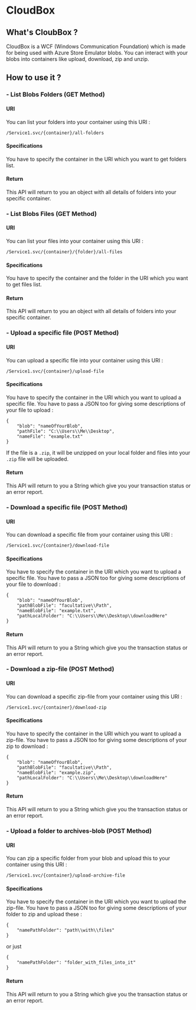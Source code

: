 # CloudBox

## What's CloubBox ? 

CloudBox is a WCF (Windows Communication Foundation) which is made for being used with Azure Store Emulator blobs. 
You can interact with your blobs into containers like upload, download, zip and unzip. 

## How to use it ?

### - List Blobs Folders (GET Method) 

#### URI
You can list your folders into your container using this URI : 

`/Service1.svc/{container}/all-folders`

#### Specifications 
You have to specify the container in the URI which you want to get folders list.

#### Return 
This API will return to you an object with all details of folders into your specific container.

### - List Blobs Files (GET Method)

#### URI
You can list your files into your container using this URI : 

`/Service1.svc/{container}/{folder}/all-files`

#### Specifications 
You have to specify the container and the folder in the URI which you want to get files list.

#### Return 
This API will return to you an object with all details of folders into your specific container.

### - Upload a specific file (POST Method)

#### URI
You can upload a specific file into your container using this URI : 

`/Service1.svc/{container}/upload-file`

#### Specifications 
You have to specify the container in the URI which you want to upload a specific file.
You have to pass a JSON too for giving some descriptions of your file to upload : 

```
{
	"blob": "nameOfYourBlob",
	"pathFile": "C:\\Users\\Me\\Desktop",
	"nameFile": "example.txt"
}
```

If the file is a `.zip`, it will be unzipped on your local folder and files into your `.zip` file will be uploaded.

#### Return 
This API will return to you a String which give you your transaction status or an error report.

### - Download a specific file (POST Method)

#### URI
You can download a specific file from your container using this URI : 

`/Service1.svc/{container}/download-file`

#### Specifications 
You have to specify the container in the URI which you want to upload a specific file.
You have to pass a JSON too for giving some descriptions of your file to download : 

```
{
	"blob": "nameOfYourBlob",
	"pathBlobFile": "facultative\\Path",
	"nameBlobFile": "example.txt",
	"pathLocalFolder": "C:\\Users\\Me\\Desktop\\downloadHere"
}
```

#### Return 
This API will return to you a String which give you the transaction status or an error report.

### - Download a zip-file (POST Method)

#### URI
You can download a specific zip-file from your container using this URI : 

`/Service1.svc/{container}/download-zip`

#### Specifications 
You have to specify the container in the URI which you want to upload a zip-file.
You have to pass a JSON too for giving some descriptions of your zip to download : 

```
{
	"blob": "nameOfYourBlob",
	"pathBlobFile": "facultative\\Path",
	"nameBlobFile": "example.zip",
	"pathLocalFolder": "C:\\Users\\Me\\Desktop\\downloadHere"
}
```

#### Return 
This API will return to you a String which give you the transaction status or an error report.

### - Upload a folder to archives-blob (POST Method)

#### URI
You can zip a specific folder from your blob and upload this to your container using this URI : 

`/Service1.svc/{container}/upload-archive-file`

#### Specifications 
You have to specify the container in the URI which you want to upload the zip-file.
You have to pass a JSON too for giving some descriptions of your folder to zip and upload these : 

```
{
	"namePathFolder": "path\\with\\files"
}
```

or just 

```
{
	"namePathFolder": "folder_with_files_into_it"
}
```

#### Return 
This API will return to you a String which give you the transaction status or an error report.
